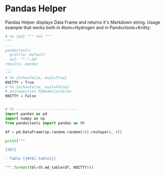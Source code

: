 # Pandas Helper

Pandas Helper displays Data Frame and returns it's Markdown string. Usage example that works both in Atom+Hydrogen and in Pandoctools+Knitty:

```py
# %% {md} """ %%% """
"""
---
pandoctools:
  profile: Default
  out: "*.*.md"
results: pandoc
...
"""
# %% {echo=False, eval=True}
KNITTY = True
# %% {echo=False, eval=False}
# noinspection PyRedeclaration
KNITTY = False


# %% ----------------------------
import pandas as pd
import numpy as np
from pandoctools import pandas as th

df = pd.DataFrame(np.random.random(16).reshape(4, 4))

print("""

{tbl}

: Table {{#tbl:table1}}

""".format(tbl=th.md_table(df, KNITTY)))
```
